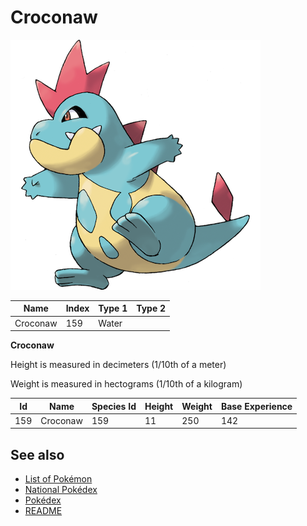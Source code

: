 # Croconaw


![Croconaw](images/159.png)

| **Name** | **Index** | **Type 1** | **Type 2** |
|----|----|----|----|
| Croconaw | 159 | Water  |  |

**Croconaw** 


Height is measured in decimeters (1/10th of a meter)

Weight is measured in hectograms (1/10th of a kilogram)

| **Id** | **Name** | **Species Id** | **Height** | **Weight** | **Base Experience** |
|--------|----------|----------------|------------|------------|---------------------|
| 159 | Croconaw | 159 | 11 | 250 | 142 |


## See also

- [List of Pokémon](../pokemon.md)
- [National Pokédex](../national_pokedex.md)
- [Pokédex](../pokedex.md)
- [README](../README.md)
